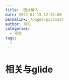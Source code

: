 ```yaml
---
title:  图片载入
date: 2022-04-15 12:32:00
permalink: /pages/picload/
author: 可可
categories:
  - 项目
tags:
  - 
---
```


# 相关与glide
